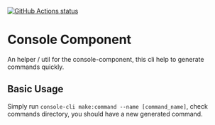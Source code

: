 <p>
  <a href="https://github.com/edenreich/console-component-helper"><img alt="GitHub Actions status" src="https://github.com/edenreich/console-component-helper/workflows/build/badge.svg"></a>
</p>

# Console Component

An helper / util for the console-component, this cli help to generate commands quickly.

## Basic Usage

Simply run `console-cli make:command --name [command_name]`, check commands directory, you should have a new generated command.

